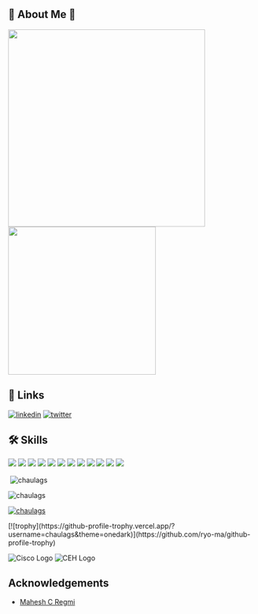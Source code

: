 
## 🚀 About Me :name_badge:
<img src="https://img.shields.io/badge/-Sachin%20Chaulagai-red?style=for-the-badge" width=400> <img src="https://img.shields.io/badge/-Security%20Researcher-black?style=for-the-badge" width=300>
## 🔗 Links
[![linkedin](https://img.shields.io/badge/linkedin-0A66C2?style=for-the-badge&logo=linkedin&logoColor=white)](https://www.linkedin.com/in/sachin-c-543091190/) [![twitter](https://img.shields.io/badge/twitter-1DA1F2?style=for-the-badge&logo=twitter&logoColor=white)](https://twitter.com/ChaulagaiSachin)



## 🛠 Skills
![](https://img.shields.io/badge/Python-3776AB?style=for-the-badge&logo=python&logoColor=white)
![](https://img.shields.io/badge/C-00599C?style=for-the-badge&logo=c&logoColor=white)
![](https://img.shields.io/badge/PostgreSQL-316192?style=for-the-badge&logo=postgresql&logoColor=white)
![](https://img.shields.io/badge/Amazon_AWS-232F3E?style=for-the-badge&logo=amazon-aws&logoColor=white)
![](https://img.shields.io/badge/microsoft%20azure-0089D6?style=for-the-badge&logo=microsoft-azure&logoColor=white)
![](https://img.shields.io/badge/GitHub_Actions-2088FF?style=for-the-badge&logo=github-actions&logoColor=white)
![](https://img.shields.io/badge/Arch_Linux-1793D1?style=for-the-badge&logo=arch-linux&logoColor=white)
![](https://img.shields.io/badge/VIM-%2311AB00.svg?&style=for-the-badge&logo=vim&logoColor=white)
![](https://img.shields.io/badge/Docker-2CA5E0?style=for-the-badge&logo=docker&logoColor=white)
![](https://img.shields.io/badge/Git-F05032?style=for-the-badge&logo=git&logoColor=white)
![](https://img.shields.io/badge/Networking-F05032?style=for-the-badge&logo=networking&logoColor=white)
![](https://img.shields.io/badge/Bash-black?style=for-the-badge&logo=bash&logoColor=white)
<!-- Python :snake: | Bash Scripting |  | Networking |  |
Ansible | VCS | Git | ELK | Database | Encryption | Nginx | Apache |
Cloud Computing | Virtualization | AWS | Azure | Active Directory | -->
<p>&nbsp;<img align="center" src="https://github-readme-stats.vercel.app/api?username=chaulags&show_icons=true&locale=en" alt="chaulags" /></p>

<p><img align="center" src="https://github-readme-streak-stats.herokuapp.com/?user=chaulags&" alt="chaulags" /></p>

<p align="left"> <a href="https://github.com/ryo-ma/github-profile-trophy"><img src="https://github-profile-trophy.vercel.app/?username=chaulags" alt="chaulags" /></a> </p>
[![trophy](https://github-profile-trophy.vercel.app/?username=chaulags&theme=onedark)](https://github.com/ryo-ma/github-profile-trophy)

![Cisco Logo](https://images.credly.com/size/680x680/images/a31c0301-ff96-4cee-9435-0a4b40ce6e66/cisco_ccna_R_26S.png) ![CEH Logo](https://aspen.eccouncil.org/Content/Badges/TrainedBadges/CEH_9582F3793CA1.png)

## Acknowledgements
- [Mahesh C Regmi](https://github.com/regmicmahesh)
